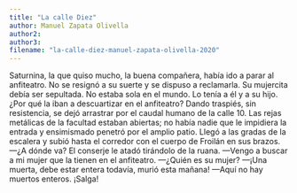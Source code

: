 ```yaml
---
title: "La calle Diez"
author: Manuel Zapata Olivella
author2: 
author3: 
filename: "la-calle-diez-manuel-zapata-olivella-2020"
---
```

Saturnina, la que quiso mucho, la buena compañera, había ido a parar al anfiteatro. No se resignó a su suerte y se dispuso a reclamarla. Su mujercita debía ser sepultada. No estaba sola en el mundo. Lo tenía a él y a su hijo. ¿Por qué la iban a descuartizar en el anfiteatro? Dando traspiés, sin resistencia, se dejó arrastrar por el caudal humano de la calle 10. Las rejas metálicas de la facultad estaban abiertas; no había nadie que le impidiera la entrada y ensimismado penetró por el amplio patio. Llegó a las gradas de la escalera y subió hasta el corredor con el cuerpo de Froilán en sus brazos.
—¿A dónde va?
El conserje le atadó tirándolo de la ruana.
—Vengo a buscar a mi mujer que la tienen en el anfiteatro.
—¿Quién es su mujer?
—¡Una muerta, debe estar entera todavía, murió esta mañana!
—Aquí no hay muertos enteros. ¡Salga!